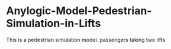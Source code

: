 # Anylogic-Model-Pedestrian-Simulation-in-Lifts
This is a pedestrian simulation model. passengers taking two lifts
